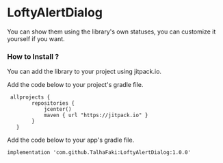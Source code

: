 # LoftyAlertDialog

You can show them using the library's own statuses, you can customize it yourself if you want.


### How to Install ?

You can add the library to your project using jitpack.io.

Add the code below to your project's gradle file.
```
 allprojects {
        repositories {
            jcenter()
            maven { url "https://jitpack.io" }
        }
   }
```

Add the code below to your app's gradle file.
```
implementation 'com.github.TalhaFaki:LoftyAlertDialog:1.0.0'

```
